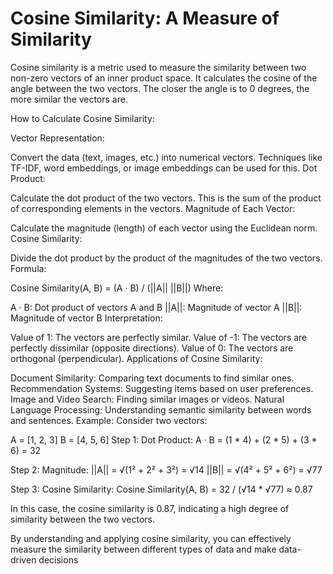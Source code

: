 # Cosine Similarity: A Measure of Similarity

Cosine similarity is a metric used to measure the similarity between two non-zero vectors of an inner product space. It calculates the cosine of the angle between the two vectors. The closer the angle is to 0 degrees, the more similar the vectors are.   

How to Calculate Cosine Similarity:

Vector Representation:

Convert the data (text, images, etc.) into numerical vectors.
Techniques like TF-IDF, word embeddings, or image embeddings can be used for this.
Dot Product:

Calculate the dot product of the two vectors. This is the sum of the product of corresponding elements in the vectors.
Magnitude of Each Vector:

Calculate the magnitude (length) of each vector using the Euclidean norm.
Cosine Similarity:

Divide the dot product by the product of the magnitudes of the two vectors.
Formula:

Cosine Similarity(A, B) = (A · B) / (||A|| ||B||)
Where:

A · B: Dot product of vectors A and B
||A||: Magnitude of vector A
||B||: Magnitude of vector B
Interpretation:

Value of 1: The vectors are perfectly similar.
Value of -1: The vectors are perfectly dissimilar (opposite directions).
Value of 0: The vectors are orthogonal (perpendicular).
Applications of Cosine Similarity:

Document Similarity: Comparing text documents to find similar ones.
Recommendation Systems: Suggesting items based on user preferences.
Image and Video Search: Finding similar images or videos.
Natural Language Processing: Understanding semantic similarity between words and sentences.
Example:
Consider two vectors:

A = [1, 2, 3]
B = [4, 5, 6]
Step 1: Dot Product:
A · B = (1 * 4) + (2 * 5) + (3 * 6) = 32

Step 2: Magnitude:
||A|| = √(1² + 2² + 3²) = √14
||B|| = √(4² + 5² + 6²) = √77

Step 3: Cosine Similarity:
Cosine Similarity(A, B) = 32 / (√14 * √77) ≈ 0.87

In this case, the cosine similarity is 0.87, indicating a high degree of similarity between the two vectors.

By understanding and applying cosine similarity, you can effectively measure the similarity between different types of data and make data-driven decisions
